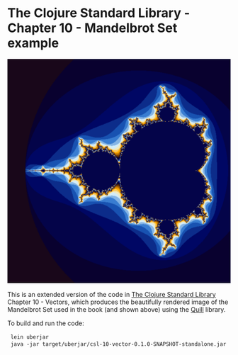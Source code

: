 # The Clojure Standard Library - Chapter 10 - Mandelbrot Set example


![The mandelbrot set with the real axis from -2.25 to 0.75 and the imaginary axis from -1 to 1](https://github.com/rachbowyer/csl-10-vector-public/blob/master/mandelbrot-set.png)


This is an extended version of the code in [The Clojure Standard Library](https://www.manning.com/books/clojure-standard-library) Chapter 10 - Vectors, 
which produces the beautifully rendered image of the Mandelbrot Set used in the book (and shown above) using the [Quill](http://quil.info/) library.

To build and run the code:

     lein uberjar
     java -jar target/uberjar/csl-10-vector-0.1.0-SNAPSHOT-standalone.jar


